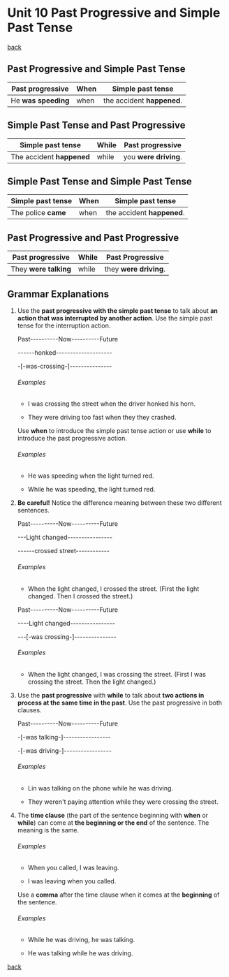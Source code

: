 # Unit 10 Past Progressive and Simple Past Tense

[back](../README.md)

## Past Progressive and Simple Past Tense

| Past progressive    | When | Simple past tense          |
| ------------------- | ---- | -------------------------- |
| He **was speeding** | when | the accident **happened**. |

## Simple Past Tense and Past Progressive

| Simple past tense         | While | Past progressive      |
| ------------------------- | ----- | --------------------- |
| The accident **happened** | while | you **were driving**. |

## Simple Past Tense and Simple Past Tense

| Simple past tense   | When | Simple past tense          |
| ------------------- | ---- | -------------------------- |
| The police **came** | when | the accident **happened**. |

## Past Progressive and Past Progressive

| Past progressive      | While | Past Progressive       |
| --------------------- | ----- | ---------------------- |
| They **were talking** | while | they **were driving**. |

## Grammar Explanations

1. Use the **past progressive with the simple past tense** to talk about **an action that was interrupted by another action**. Use the simple past tense for the interruption action.

   Past----------Now----------Future

   ------honked--------------------

   -[-was-crossing-]---------------

   ###### Examples

   - I was crossing the street when the driver honked his horn.

   - They were driving too fast when they they crashed.

   Use **when** to introduce the simple past tense action or use **while** to introduce the past progressive action.

   ###### Examples

   - He was speeding when the light turned red.

   - While he was speeding, the light turned red.

2. **Be careful!** Notice the difference meaning between these two different sentences.

   Past----------Now----------Future

   ---Light changed----------------

   ------crossed street------------

   ###### Examples

   - When the light changed, I crossed the street. (First the light changed. Then I crossed the street.)

   Past----------Now----------Future

   ----Light changed----------------

   ---[-was crossing-]---------------

   ###### Examples

   - When the light changed, I was crossing the street. (First I was crossing the street. Then the light changed.)

3. Use the **past progressive** with **while** to talk about **two actions in process at the same time in the past**. Use the past progressive in both clauses.

   Past----------Now----------Future

   -[-was talking-]-----------------

   -[-was driving-]-----------------

   ###### Examples

   - Lin was talking on the phone while he was driving.

   - They weren't paying attention while they were crossing the street.

4. The **time clause** (the part of the sentence beginning with **when** or **while**) can come at **the beginning or the end** of the sentence. The meaning is the same.

   ###### Examples

   - When you called, I was leaving.

   - I was leaving when you called.

   Use a **comma** after the time clause when it comes at the **beginning** of the sentence.

   ###### Examples

   - While he was driving, he was talking.

   - He was talking while he was driving.

[back](../README.md)
